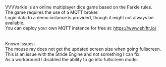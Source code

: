 VVVVarkle is an online multiplayer dice game based on the Farkle rules.<br>
The game requires the use of a MQTT broker.<br>
Login data to a demo instance is provided, though it might not always be available.<br>
You can deploy your own MQTT instance for free at: https://www.shiftr.io/<br>
<br>
<br>
Known issues:<br>
The mouse ray does not get the updated screen size when going fullscreen.<br>
This is an issue with the Stride Engine and not something I can fix.<br>
As a workaround I disabled the ability to go into fullscreen mode.<br>
